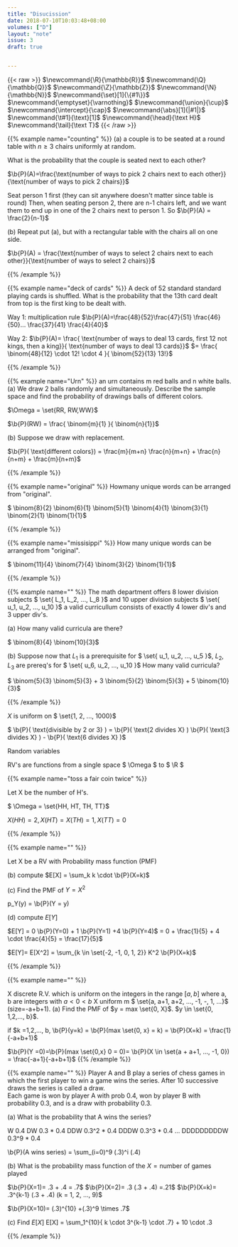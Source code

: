 ```yaml
---
title: "Disucission"
date: 2018-07-10T10:03:48+08:00
volumes: ["D"]
layout: "note"
issue: 3
draft: true


---
```



<!--more-->

<div class="latex-macros">
  {{< raw >}}
    $\newcommand{\R}{\mathbb{R}}$
    $\newcommand{\Q}{\mathbb{Q}}$
    $\newcommand{\Z}{\mathbb{Z}}$
    $\newcommand{\N}{\mathbb{N}}$
    $\newcommand{\set}[1]{\{#1\}}$
    $\newcommand{\emptyset}{\varnothing}$
    $\newcommand{\union}{\cup}$
    $\newcommand{\intercept}{\cap}$
    $\newcommand{\abs}[1]{|#1|}$
    $\newcommand{\t#1}{\text}[1]$
    $\newcommand{\head}{\text H}$
    $\newcommand{\tail}{\text T}$
  {{< /raw >}}
</div>

{{% example name="counting" %}}
(a) a couple is to be seated at a round table with $n \geq 3$ chairs uniformly at random.

What is the probability that the couple is seated next to each other?


$\b{P}(A)=\frac{\text{number of ways to pick 2 chairs next to each other}}{\text{number of ways to pick 2 chairs}}$

Seat person 1 first (they can sit anywhere doesn't matter since table is round) Then, when seating person 2, there are n-1 chairs left, and we want them to end up in one of the 2 chairs next to person 1.
So $\b{P}(A) = \frac{2}{n-1}$

(b) Repeat put (a), but with a rectangular table with the chairs all on one side.

$\b{P}(A) = \frac{\text{number of ways to select 2 chairs next to each other}}{\text{number of ways to select 2 chairs}}$

{{% /example %}}

{{% example name="deck of cards" %}}
A deck of 52 standard standard playing cards is shuffled. What is the probability that the 13th card dealt from top is the first king to be dealt with.

Way 1: multiplication rule
$\b{P}(A)=\frac{48}{52}\frac{47}{51} \frac{46}{50}... \frac{37}{41} \frac{4}{40}$

Way 2:
$\b{P}(A)= \frac{ \text{number of ways to deal 13 cards, first 12 not kings,  then a king}}{ \text{number of ways to deal 13 cards}}$
$= \frac{ \binom{48}{12} \cdot 12! \cdot 4 }{ \binom{52}{13} 13!}$


{{% /example %}}

{{% example name="Urn" %}}
an urn contains m red balls and n white balls.
(a) We draw 2 balls randomly and simultaneously. Describe the sample space and find the probability of drawings balls of different colors.

$\Omega = \set{RR, RW,WW}$

$\b{P}(RW) = \frac{ \binom{m}{1} }{ \binom{n}{1}}$

(b) Suppose we draw with replacement.

$\b{P}( \text{different colors}) = \frac{m}{m+n} \frac{n}{m+n} + \frac{n}{n+m} + \frac{m}{n+m}$

{{% /example %}}

{{% example name="original" %}}
Howmany unique words can be arranged from "original".

$ \binom{8}{2} \binom{6}{1} \binom{5}{1} \binom{4}{1} \binom{3}{1} \binom{2}{1} \binom{1}{1}$

{{% /example %}}

{{% example name="missisippi" %}}
How many unique words can be arranged from "original".

$ \binom{11}{4} \binom{7}{4} \binom{3}{2} \binom{1}{1}$

{{% /example %}}

{{% example name="" %}}
The math department offers 8 lower division subjects $ \set{ L\_1, L\_2, ..., L\_8 }$ and 10 upper division subjects $ \set{ u\_1, u\_2, ..., u\_10 }$ a valid curricullum consists of exactly 4 lower div's and 3 upper div's.

(a) How many valid curricula are there?

$ \binom{8}{4} \binom{10}{3}$

(b) Suppose now that $L_1$ is a prerequisite for $ \set{ u\_1, u\_2, ..., u\_5 }$, $L_2, L_3$ are prereq's for $ \set{ u\_6, u\_2, ..., u\_10 }$ How many valid curricula?

$ \binom{5}{3} \binom{5}{3} + 3 \binom{5}{2} \binom{5}{3} + 5 \binom{10}{3}$

{{% /example %}}

$X$ is uniform on $ \set{1, 2, ..., 1000}$

$ \b{P}( \text{divisible by 2 or 3} ) = \b{P}( \text{2 divides X} ) \b{P}( \text{3 divides X} ) - \b{P}( \text{6 divides X} )$

Random variables

RV's are functions from a single space $ \Omega $ to $ \R $

{{% example name="toss a fair coin twice" %}}

Let X be the number of H's.

$ \Omega = \set{HH, HT, TH, TT}$

$X(HH) =2, X(HT) =X(TH) = 1, X(TT) = 0$

{{% /example %}}

{{% example name="" %}}

Let X be a RV with Probability mass function (PMF)

(b) compute $E[X] = \sum_k k \cdot \b{P}(X=k)$

\(c) Find the PMF of $Y = X^2$

p_Y(y) = \b{P}(Y = y)


(d) compute $E[Y]$

$E[Y] = 0 \b{P}(Y=0) + 1 \b{P}(Y=1)  +4 \b{P}(Y=4)$ = 0 + \frac{1}{5} + 4 \cdot \frac{4}{5} = \frac{17}{5}$

$E[Y]= E[X^2] = \sum_{k \in \set{-2, -1, 0, 1, 2}} K^2 \b{P}(X=k)$


{{% /example %}}


{{% example name="" %}}

X discrete R.V. which is uniform on the integers in the range $[a, b]$ where a, b are integers with $a <0 < b$ X uniform m $ \set{a, a+1, a+2, ..., -1, -, 1, ...}$   (size=-a+b+1).
(a) Find the PMF of $y = max \set{0, X}$. $y \in \set{0, 1,2,..., b}$.

if $k =1,2,..., b, \b{P}(y=k) = \b{P}(max \set{0, x} = k) = \b{P}(X=k) = \frac{1}{-a+b+1}$

$\b{P}(Y =0)=\b{P}(max \set{0,x} 0 = 0)= \b{P}(X \in \set{a + a+1, ..., -1, 0}) = \frac{-a+1}{-a+b+1}$
{{% /example %}}

{{% example name="" %}}
Player A and B play a series of chess games in which the first player to win a game wins the series. After 10 successive draws the series is called a draw.<br>
Each game is won by player A with prob 0.4, won by player B with probability 0.3, and is a draw with probability 0.3.

(a) What is the probability that A wins the series?

W 0.4
DW 0.3 * 0.4
DDW 0.3^2 * 0.4
DDDW 0.3^3 * 0.4
...
DDDDDDDDDW 0.3^9 * 0.4

\b{P}(A wins series) = \sum_(i=0)^9 (.3)^i (.4)

(b) What is the probability mass function of the $X = \text{number of games played}$

$\b{P}(X=1)= .3 + .4 = .7$
$\b{P}(X=2)= .3 (.3 + .4) =.21$
$\b{P}(X=k)= .3^{k-1} (.3 + .4) (k = 1, 2, ..., 9)$

$\b{P}(X=10)= (.3)^{10} +(.3)^9 \times .7$

(c) Find $E[X]$
E[X] = \sum_1^{10}{ k \cdot 3^{k-1} \cdot .7} + 10 \cdot .3

{{% /example %}}


